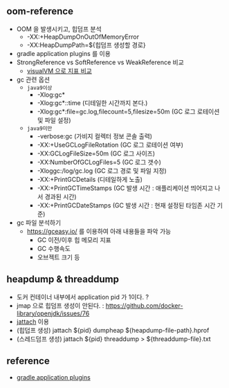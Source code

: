 ## oom-reference
* OOM 을 발생시키고, 힙덤프 분석
  * -XX:+HeapDumpOnOutOfMemoryError
  * -XX:HeapDumpPath=${힙덤프 생성할 경로}
* gradle application plugins 를 이용
* StrongReference vs SoftReference vs WeakReference 비교
  * [visualVM 으로 지표 비교](./README-visualvm.md)
* gc 관련 옵션
  * `java9이상`
    * -Xlog:gc*
    * -Xlog:gc*::time (디테일한 시간까지 본다.)
    * -Xlog:gc*:file=gc.log,filecount=5,filesize=50m (GC 로그 로테이션 및 파일 설정)
  * `java9미만`
    * -verbose:gc (가비지 컬렉터 정보 콘솔 출력) 
    * -XX:+UseGCLogFileRotation (GC 로그 로테이션 여부)
    * -XX:GCLogFileSize=50m (GC 로그 사이즈)
    * -XX:NumberOfGCLogFiles=5 (GC 로그 갯수)
    * -Xloggc:/log/gc.log (GC 로그 경로 및 파일 지정)
    * -XX:+PrintGCDetails (디테일하게 노출)
    * -XX:+PrintGCTimeStamps (GC 발생 시간 : 애플리케이션 띄어지고 나서 경과된 시간)
    * -XX:+PrintGCDateStamps (GC 발생 시간 : 현재 설정된 타임존 시간 기준)
* gc 파일 분석하기
  * https://gceasy.io/ 를 이용하여 아래 내용들을 파악 가능
    * GC 이전/이후 힙 메모리 지표
    * GC 수행속도
    * 오브젝트 크기 등

## heapdump & threaddump
* 도커 컨테이너 내부에서 application pid 가 1이다. ?
 * jmap 으로 힙덤프 생성이 안된다. : https://github.com/docker-library/openjdk/issues/76
* [jattach](https://github.com/jattach/jattach) 이용
 * (힙덥프 생성) jattach ${pid} dumpheap ${heapdump-file-path}.hprof
 * (스레드덤프 생성) jattach ${pid} threaddump > ${threaddump-file}.txt

## reference
* [gradle application plugins](https://docs.gradle.org/current/userguide/application_plugin.html)


